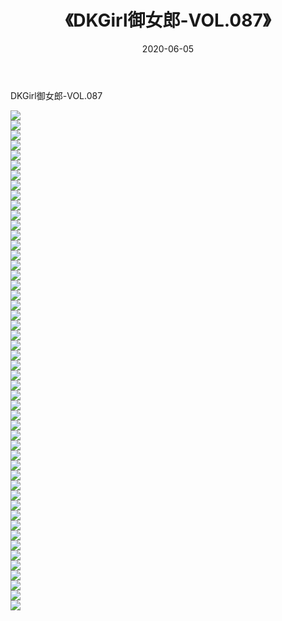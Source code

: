 ﻿---
layout: post
title:  《DKGirl御女郎-VOL.087》
date:   2020-06-05
img: http://img.660000.xyz/Sharelink/网络美图/2020/DKGirl御女郎-VOL.087/000.jpg
categories: [美女, 清纯, 唯美]
---

DKGirl御女郎-VOL.087

  ![](http://img.660000.xyz/Sharelink/网络美图/2020/DKGirl御女郎-VOL.087/001.jpg) <br> ![](http://img.660000.xyz/Sharelink/网络美图/2020/DKGirl御女郎-VOL.087/002.jpg) <br> ![](http://img.660000.xyz/Sharelink/网络美图/2020/DKGirl御女郎-VOL.087/003.jpg) <br> ![](http://img.660000.xyz/Sharelink/网络美图/2020/DKGirl御女郎-VOL.087/004.jpg) <br> ![](http://img.660000.xyz/Sharelink/网络美图/2020/DKGirl御女郎-VOL.087/005.jpg) <br> ![](http://img.660000.xyz/Sharelink/网络美图/2020/DKGirl御女郎-VOL.087/006.jpg) <br> ![](http://img.660000.xyz/Sharelink/网络美图/2020/DKGirl御女郎-VOL.087/007.jpg) <br> ![](http://img.660000.xyz/Sharelink/网络美图/2020/DKGirl御女郎-VOL.087/008.jpg) <br> ![](http://img.660000.xyz/Sharelink/网络美图/2020/DKGirl御女郎-VOL.087/009.jpg) <br> ![](http://img.660000.xyz/Sharelink/网络美图/2020/DKGirl御女郎-VOL.087/010.jpg) <br> ![](http://img.660000.xyz/Sharelink/网络美图/2020/DKGirl御女郎-VOL.087/011.jpg) <br> ![](http://img.660000.xyz/Sharelink/网络美图/2020/DKGirl御女郎-VOL.087/012.jpg) <br> ![](http://img.660000.xyz/Sharelink/网络美图/2020/DKGirl御女郎-VOL.087/013.jpg) <br> ![](http://img.660000.xyz/Sharelink/网络美图/2020/DKGirl御女郎-VOL.087/014.jpg) <br> ![](http://img.660000.xyz/Sharelink/网络美图/2020/DKGirl御女郎-VOL.087/015.jpg) <br> ![](http://img.660000.xyz/Sharelink/网络美图/2020/DKGirl御女郎-VOL.087/016.jpg) <br> ![](http://img.660000.xyz/Sharelink/网络美图/2020/DKGirl御女郎-VOL.087/017.jpg) <br> ![](http://img.660000.xyz/Sharelink/网络美图/2020/DKGirl御女郎-VOL.087/018.jpg) <br> ![](http://img.660000.xyz/Sharelink/网络美图/2020/DKGirl御女郎-VOL.087/019.jpg) <br> ![](http://img.660000.xyz/Sharelink/网络美图/2020/DKGirl御女郎-VOL.087/020.jpg) <br> ![](http://img.660000.xyz/Sharelink/网络美图/2020/DKGirl御女郎-VOL.087/021.jpg) <br> ![](http://img.660000.xyz/Sharelink/网络美图/2020/DKGirl御女郎-VOL.087/022.jpg) <br> ![](http://img.660000.xyz/Sharelink/网络美图/2020/DKGirl御女郎-VOL.087/023.jpg) <br> ![](http://img.660000.xyz/Sharelink/网络美图/2020/DKGirl御女郎-VOL.087/024.jpg) <br> ![](http://img.660000.xyz/Sharelink/网络美图/2020/DKGirl御女郎-VOL.087/025.jpg) <br> ![](http://img.660000.xyz/Sharelink/网络美图/2020/DKGirl御女郎-VOL.087/026.jpg) <br> ![](http://img.660000.xyz/Sharelink/网络美图/2020/DKGirl御女郎-VOL.087/027.jpg) <br> ![](http://img.660000.xyz/Sharelink/网络美图/2020/DKGirl御女郎-VOL.087/028.jpg) <br> ![](http://img.660000.xyz/Sharelink/网络美图/2020/DKGirl御女郎-VOL.087/029.jpg) <br> ![](http://img.660000.xyz/Sharelink/网络美图/2020/DKGirl御女郎-VOL.087/030.jpg) <br> ![](http://img.660000.xyz/Sharelink/网络美图/2020/DKGirl御女郎-VOL.087/031.jpg) <br> ![](http://img.660000.xyz/Sharelink/网络美图/2020/DKGirl御女郎-VOL.087/032.jpg) <br> ![](http://img.660000.xyz/Sharelink/网络美图/2020/DKGirl御女郎-VOL.087/033.jpg) <br> ![](http://img.660000.xyz/Sharelink/网络美图/2020/DKGirl御女郎-VOL.087/034.jpg) <br> ![](http://img.660000.xyz/Sharelink/网络美图/2020/DKGirl御女郎-VOL.087/035.jpg) <br> ![](http://img.660000.xyz/Sharelink/网络美图/2020/DKGirl御女郎-VOL.087/036.jpg) <br> ![](http://img.660000.xyz/Sharelink/网络美图/2020/DKGirl御女郎-VOL.087/037.jpg) <br> ![](http://img.660000.xyz/Sharelink/网络美图/2020/DKGirl御女郎-VOL.087/038.jpg) <br> ![](http://img.660000.xyz/Sharelink/网络美图/2020/DKGirl御女郎-VOL.087/039.jpg) <br> ![](http://img.660000.xyz/Sharelink/网络美图/2020/DKGirl御女郎-VOL.087/040.jpg) <br> ![](http://img.660000.xyz/Sharelink/网络美图/2020/DKGirl御女郎-VOL.087/041.jpg) <br> ![](http://img.660000.xyz/Sharelink/网络美图/2020/DKGirl御女郎-VOL.087/042.jpg) <br> ![](http://img.660000.xyz/Sharelink/网络美图/2020/DKGirl御女郎-VOL.087/043.jpg) <br> ![](http://img.660000.xyz/Sharelink/网络美图/2020/DKGirl御女郎-VOL.087/044.jpg) <br> ![](http://img.660000.xyz/Sharelink/网络美图/2020/DKGirl御女郎-VOL.087/045.jpg) <br> ![](http://img.660000.xyz/Sharelink/网络美图/2020/DKGirl御女郎-VOL.087/046.jpg) <br> ![](http://img.660000.xyz/Sharelink/网络美图/2020/DKGirl御女郎-VOL.087/047.jpg) <br> ![](http://img.660000.xyz/Sharelink/网络美图/2020/DKGirl御女郎-VOL.087/048.jpg) <br> ![](http://img.660000.xyz/Sharelink/网络美图/2020/DKGirl御女郎-VOL.087/049.jpg) <br> ![](http://img.660000.xyz/Sharelink/网络美图/2020/DKGirl御女郎-VOL.087/050.jpg) <br>
